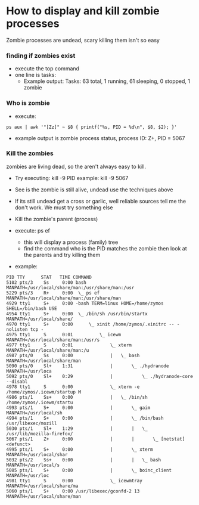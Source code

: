# How to display and kill zombie processes

Zombie processes are undead, scary killing them isn't so easy

### finding if zombies exist
* execute the top command
* one line is tasks:
    * Example output: Tasks: 63 total, 1 running, 61 sleeping, 0 stopped, 1 zombie

### Who is zombie
* execute:
```
ps aux | awk '"[Zz]" ~ $8 { printf("%s, PID = %d\n", $8, $2); }'
```
* example output is zombie process status, process ID: Z+, PID = 5067

### Kill the zombies
zombies are living dead, so the aren't always easy to kill.

* Try executing: kill -9 PID
example: kill -9 5067
* See is the zombie is still alive, undead
use the techniques above
* If its still undead
get a cross or garlic, well reliable sources tell me the don't work. We must try something else
* Kill the zombie's parent (process)
* execute: ps ef
    * this will display a process (family) tree
    * find the command who is the PID matches the zombie then look at the parents and try killing them

* example:
```
PID TTY      STAT   TIME COMMAND
5102 pts/3    Ss     0:00 bash MANPATH=/usr/local/share/man:/usr/share/man:/usr
5229 pts/3    R+     0:00  \_ ps ef MANPATH=/usr/local/share/man:/usr/share/man
4929 tty1     S+     0:00 -bash TERM=linux HOME=/home/zymos SHELL=/bin/bash USE
4954 tty1     S+     0:00  \_ /bin/sh /usr/bin/startx MANPATH=/usr/local/share/
4970 tty1     S+     0:00      \_ xinit /home/zymos/.xinitrc -- -nolisten tcp -
4975 tty1     S      0:01          \_ icewm MANPATH=/usr/local/share/man:/usr/s
4977 tty1     S      0:01              \_ xterm MANPATH=/usr/local/share/man:/u
4987 pts/0    Ss     0:00              |   \_ bash MANPATH=/usr/local/share/man
5090 pts/0    Sl+    1:31              |       \_ ./hydranode MANPATH=/usr/loca
5092 pts/0    Sl+    0:29              |           \_ ./hydranode-core --disabl
4978 tty1     S      0:00              \_ xterm -e /home/zymos/.icewm/startup M
4986 pts/1    Ss+    0:00              |   \_ /bin/sh /home/zymos/.icewm/startu
4993 pts/1    S+     0:00              |       \_ gaim    MANPATH=/usr/local/sh
4994 pts/1    S+     0:00              |       \_ /bin/bash /usr/libexec/mozill
5030 pts/1    Sl+    1:29              |       |   \_ /usr/lib/mozilla-firefox/
5067 pts/1    Z+     0:00              |       |       \_ [netstat] <defunct>
4995 pts/1    S+     0:00              |       \_ xterm MANPATH=/usr/local/shar
5032 pts/2    Ss+    0:00              |       |   \_ bash MANPATH=/usr/local/s
5085 pts/1    S+     0:00              |       \_ boinc_client MANPATH=/usr/loc
4981 tty1     S      0:00              \_ icewmtray MANPATH=/usr/local/share/ma
5060 pts/1    S+     0:00 /usr/libexec/gconfd-2 13 MANPATH=/usr/local/share/man
```